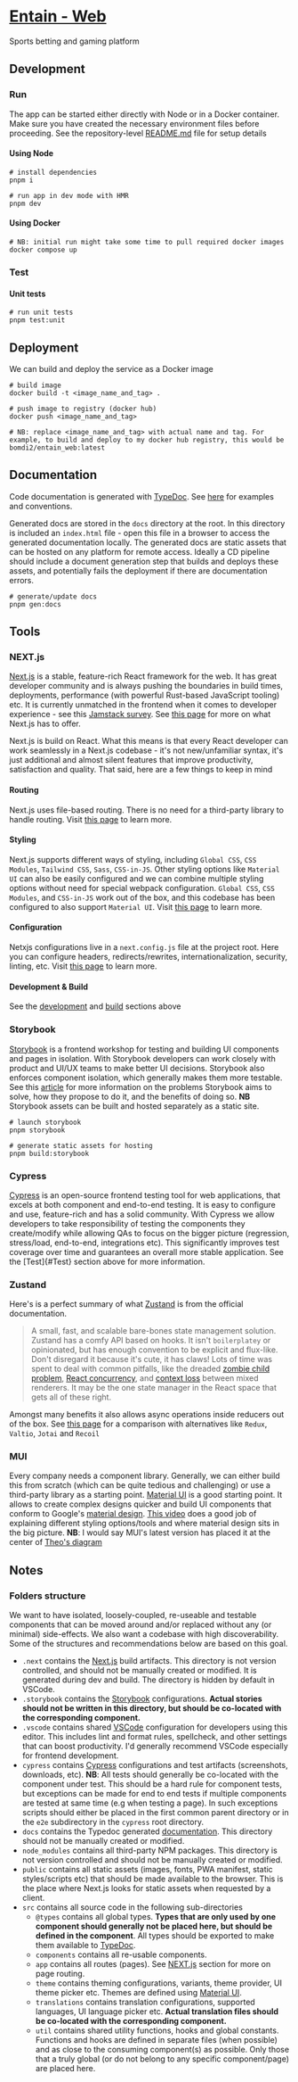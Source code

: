 # [Entain - Web](https://github.com/dev-juju/entain/tree/main/web)

Sports betting and gaming platform

## Development
### Run
The app can be started either directly with Node or in a Docker container.
Make sure you have created the necessary environment files before proceeding.
See the repository-level [README.md](https://github.com/dev-juju/entain/blob/main/README.md) file for setup details

#### Using Node
```shell
# install dependencies
pnpm i

# run app in dev mode with HMR
pnpm dev
```

#### Using Docker
```shell
# NB: initial run might take some time to pull required docker images
docker compose up
```

### Test
#### Unit tests
```shell
# run unit tests
pnpm test:unit
```


## Deployment
We can build and deploy the service as a Docker image

```shell
# build image
docker build -t <image_name_and_tag> .

# push image to registry (docker hub)
docker push <image_name_and_tag>

# NB: replace <image_name_and_tag> with actual name and tag. For example, to build and deploy to my docker hub registry, this would be bomdi2/entain_web:latest
```


## Documentation
Code documentation is generated with [TypeDoc](https://typedoc.org/).
See [here](https://typedoc.org/example/modules.html) for examples and conventions.

Generated docs are stored in the `docs` directory at the root.
In this directory is included an `index.html` file - open this file in a browser to access the generated documentation locally.
The generated docs are static assets that can be hosted on any platform for remote access.
Ideally a CD pipeline should include a document generation step that builds and deploys these assets, and potentially fails the deployment if there are documentation errors.

```shell
# generate/update docs
pnpm gen:docs
```


## Tools
### NEXT.js
[Next.js](https://nextjs.org/) is a stable, feature-rich React framework for the web. It has great developer community and is always pushing the boundaries in build times, deployments, performance (with powerful Rust-based JavaScript tooling) etc.
It is currently unmatched in the frontend when it comes to developer experience - see this [Jamstack survey](https://jamstack.org/survey/2022/#frameworks-by-usage-and-satisfaction).
See [this page](https://nextjs.org/) for more on what Next.js has to offer.

Next.js is build on React. What this means is that every React developer can work seamlessly in a Next.js codebase - it's not new/unfamiliar syntax, it's just additional and almost silent features that improve productivity, satisfaction and quality.
That said, here are a few things to keep in mind

#### Routing
Next.js uses file-based routing. There is no need for a third-party library to handle routing.
Visit [this page](https://nextjs.org/docs/app/getting-started/layouts-and-pages) to learn more.

#### Styling
Next.js supports different ways of styling, including `Global CSS`, `CSS Modules`, `Tailwind CSS`, `Sass`, `CSS-in-JS`.
Other styling options like `Material UI` can also be easily configured and we can combine multiple styling options without need for special webpack configuration.
`Global CSS`, `CSS Modules`, and `CSS-in-JS` work out of the box, and this codebase has been configured to also support `Material UI`.
Visit [this page](https://nextjs.org/docs/app/building-your-application/styling) to learn more.

#### Configuration
Netxjs configurations live in a `next.config.js` file at the project root.
Here you can configure headers, redirects/rewrites, internationalization, security, linting, etc.
Visit [this page](https://nextjs.org/docs/app/api-reference/config) to learn more.

#### Development & Build
See the [development](#Development) and [build](#Build) sections above

### Storybook
[Storybook](https://storybook.js.org/) is a frontend workshop for testing and building UI components and pages in isolation.
With Storybook developers can work closely with product and UI/UX teams to make better UI decisions. Storybook also enforces component isolation, which generally makes them more testable.
See this [article](https://storybook.js.org/docs/react/why-storybook) for more information on the problems Storybook aims to solve, how they propose to do it, and the benefits of doing so.
**NB** Storybook assets can be built and hosted separately as a static site.

```shell
# launch storybook
pnpm storybook

# generate static assets for hosting
pnpm build:storybook
```

### Cypress
[Cypress](https://www.cypress.io/) is an open-source frontend testing tool for web applications, that excels at both component and end-to-end testing. It is easy to configure and use, feature-rich and has a solid community.
With Cypress we allow developers to take responsibility of testing the components they create/modify while allowing QAs to focus on the bigger picture (regression, stress/load, end-to-end, integrations etc).
This significantly improves test coverage over time and guarantees an overall more stable application. See the [Test]{#Test} section above for more information.

### Zustand
Here's is a perfect summary of what [Zustand](https://docs.pmnd.rs/zustand/getting-started/introduction) is from the official documentation.

>A small, fast, and scalable bare-bones state management solution. Zustand has a comfy API based on hooks. It isn't `boilerplatey` or opinionated, but has enough convention to be explicit and flux-like.
>Don't disregard it because it's cute, it has claws! Lots of time was spent to deal with common pitfalls, like the dreaded [zombie child problem](https://react-redux.js.org/api/hooks#stale-props-and-zombie-children), [React concurrency](https://github.com/bvaughn/rfcs/blob/useMutableSource/text/0000-use-mutable-source.md), and [context loss](https://github.com/facebook/react/issues/13332) between mixed renderers. It may be the one state manager in the React space that gets all of these right.

Amongst many benefits it also allows async operations inside reducers out of the box.
See [this page](https://docs.pmnd.rs/zustand/getting-started/comparison) for a comparison with alternatives like `Redux`, `Valtio`, `Jotai` and `Recoil`

### MUI
Every company needs a component library. Generally, we can either build this from scratch (which can be quite tedious and challenging) or use a third-party library as a starting point.
[Material UI](https://mui.com/) is a good starting point. It allows to create complex designs quicker and build UI components that conform to Google's [material design](https://www.youtube.com/watch?v=rrT6v5sOwJg).
[This video](https://www.youtube.com/watch?v=CQuTF-bkOgc) does a good job of explaining different styling options/tools and where material design sits in the big picture.
**NB**: I would say MUI's latest version has placed it at the center of [Theo's diagram](https://www.youtube.com/watch?v=CQuTF-bkOgc)

## Notes
### Folders structure
We want to have isolated, loosely-coupled, re-useable and testable components that can be moved around and/or replaced without any (or minimal) side-effects.
We also want a codebase with high discoverability.
Some of the structures and recommendations below are based on this goal.

  - `.next` contains the [Next.js](#NEXT.js) build artifacts. This directory is not version controlled, and should not be manually created or modified. It is generated during dev and build. The directory is hidden by default in VSCode.
  - `.storybook` contains the [Storybook](#Storybook) configurations. **Actual stories should not be written in this directory, but should be co-located with the corresponding component.**
  - `.vscode` contains shared [VSCode](https://code.visualstudio.com/) configuration for developers using this editor. This includes lint and format rules, spellcheck, and other settings that can boost productivity. I'd generally recommend VSCode especially for frontend development.
  - `cypress` contains [Cypress](#Cypress) configurations and test artifacts (screenshots, downloads, etc).
    **NB**: All tests should generally be co-located with the component under test. This should be a hard rule for component tests, but exceptions can be made for end to end tests if multiple components are tested at same time (e.g when testing a page). In such exceptions scripts should either be placed in the first common parent directory or in the `e2e` subdirectory in the `cypress` root directory.
  - `docs` contains the Typedoc generated [documentation](#Documentation). This directory should not be manually created or modified.
  - `node_modules` contains all third-party NPM packages. This directory is not version controlled and should not be manually created or modified.
  - `public` contains all static assets (images, fonts, PWA manifest, static styles/scripts etc) that should be made available to the browser. This is the place where Next.js looks for static assets when requested by a client.
  - `src` contains all source code in the following sub-directories
    - `@types` contains all global types. **Types that are only used by one component should generally not be placed here, but should be defined in the component**. All types should be exported to make them available to [TypeDoc](#Documentation).
    - `components` contains all re-usable components.
    - `app` contains all routes (pages). See [NEXT.js](#NEXT.js) section for more on page routing.
    - `theme` contains theming configurations, variants, theme provider, UI theme picker etc. Themes are defined using [Material UI](#MUI).
    - `translations` contains translation configurations, supported languages, UI language picker etc. **Actual translation files should be co-located with the corresponding component.**
    - `util` contains shared utility functions, hooks and global constants. Functions and hooks are defined in separate files (when possible) and as close to the consuming component(s) as possible. Only those that a truly global (or do not belong to any specific component/page) are placed here.
